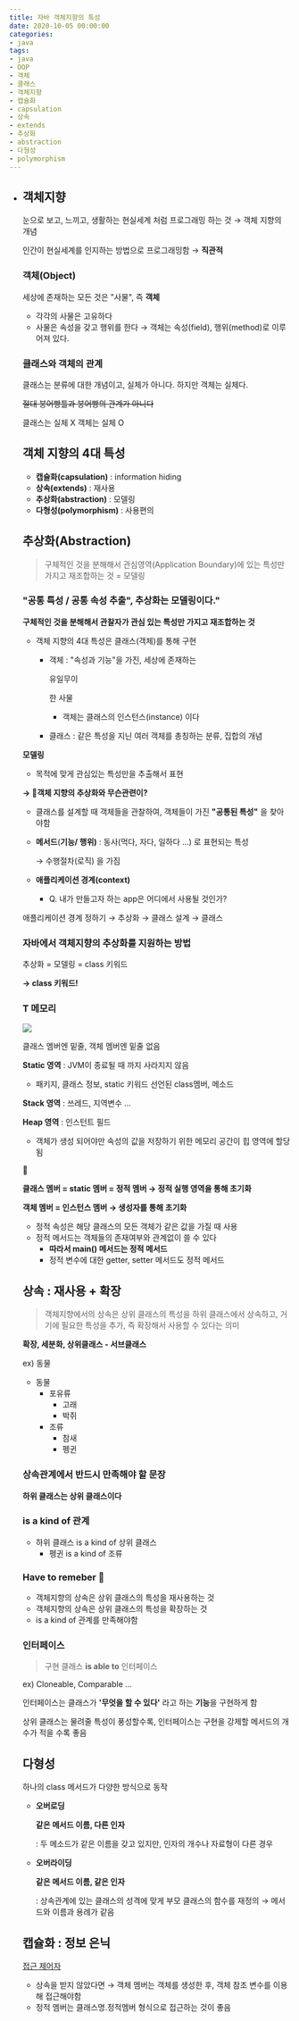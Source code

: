 ```yaml
---
title: 자바 객체지향의 특성
date: 2020-10-05 00:00:00
categories:
- java
tags:
- java
- OOP
- 객체
- 클래스
- 객체지향
- 캡슐화
- capsulation
- 상속
- extends
- 추상화
- abstraction
- 다형성
- polymorphism
---
```




- ## 객체지향

  눈으로 보고, 느끼고, 생활하는 현실세계 처럼 프로그래밍 하는 것 → 객체 지향의 개념

  인간이 현실세계를 인지하는 방법으로 프로그래밍함 → **직관적**

  ### 객체(Object)

  세상에 존재하는 모든 것은 "사물", 즉 **객체**

  - 각각의 사물은 고유하다
  - 사물은 속성을 갖고 행위를 한다 → 객체는 속성(field), 행위(method)로 이루어져 있다.

  ### 클래스와 객체의 관계

  클래스는 분류에 대한 개념이고, 실체가 아니다. 하지만 객체는 실체다.

  ~~절대 붕어빵틀과 붕어빵의 관계가 아니다~~

  클래스는 실체 X 객체는 실체 O

  ## 객체 지향의 4대 특성

  - **캡슐화(capsulation)** : information hiding
  - **상속(extends)** : 재사용
  - **추상화(abstraction)** : 모델링
  - **다형성(polymorphism)** : 사용편의


  ## 추상화(Abstraction)

  > 구체적인 것을 분해해서 관심영역(Application Boundary)에 있는 특성만 가지고 재조합하는 것 = 모델링

  ### "공통 특성 / 공통 속성 추출", 추상화는 모델링이다."

  **구체적인 것을 분해해서 관찰자가 관심 있는 특성만 가지고 재조합하는 것**

  - 객체 지향의 4대 특성은 클래스(객체)를 통해 구현

    - 객체 : "속성과 기능"을 가진, 세상에 존재하는 

      유일무이

      한 사물

      - 객체는 클래스의 인스턴스(instance) 이다

    - 클래스 : 같은 특성을 지닌 여러 객체를 총칭하는 분류, 집합의 개념

  **모델링**

  - 목적에 맞게 관심있는 특성만을 추출해서 표현

  **→ 🤔객체 지향의 추상화와 무슨관련이?**

  - 클래스를 설계할 때 객체들을 관찰하여, 객체들이 가진 **"공통된 특성"** 을 찾아야함

  - **메서드**(**기능/ 행위)** : 동사(먹다, 자다, 일하다 ...) 로 표현되는 특성

    → 수행절차(로직) 을 가짐

  - **애플리케이션 경계(context)**

    - Q. 내가 만들고자 하는 app은 어디에서 사용될 것인가?

  애플리케이션 경계 정하기 → 추상화 → 클래스 설계 → 클래스

  ### 자바에서 객체지향의 추상화를 지원하는 방법

  추상화 = 모델링 = class 키워드

  **→ class 키워드!**

  ### T 메모리

  ![](https://img1.daumcdn.net/thumb/R1280x0/?scode=mtistory2&fname=https%3A%2F%2Fblog.kakaocdn.net%2Fdn%2Fb91UdO%2FbtqKdGLsl14%2Ft7WPeMOd1kr7yHhrl6MQGK%2Fimg.png)

  클래스 멤버엔 밑줄, 객체 멤버엔 밑줄 없음

  **Static 영역** : JVM이 종료될 때 까지 사라지지 않음

  - 패키지, 클래스 정보, static 키워드 선언된 class멤버, 메소드

  **Stack 영역** : 쓰레드, 지역변수 ...

  **Heap 영역** : 인스턴트 필드

  - 객체가 생성 되어야만 속성의 값을 저장하기 위한 메모리 공간이 힙 영역에 할당됨

  📌

  **클래스 멤버 = static 멤버 = 정적 멤버 → 정적 실행 영역을 통해 초기화**

  **객체 멤버 = 인스턴스 멤버 → 생성자를 통해 초기화**

  - 정적 속성은 해당 클래스의 모든 객체가 같은 값을 가질 때 사용
  - 정적 메서드는 객체들의 존재여부와 관계없이 쓸 수 있다
    - **따라서 main() 메서드는 정적 메서드**
    - 정적 변수에 대한 getter, setter 메서드도 정적 메서드


  ## 상속 : 재사용 + 확장

  > 객체지향에서의 상속은 상위 클래스의 특성을 하위 클래스에서 상속하고, 거기에 필요한 특성을 추가, 즉 확장해서 사용할 수 있다는 의미

  **확장, 세분화, 상위클래스 - 서브클래스**

  ex) 동물

  - 동물
    - 포유류
      - 고래
      - 박쥐
    - 조류
      - 참새
      - 펭귄

  ### 상속관계에서 반드시 만족해야 할 문장

  **하위 클래스는 상위 클래스이다**

  ### is a kind of 관계

  - 하위 클래스 is a kind of 상위 클래스
    - 펭귄 is a kind of 조류

  ### Have to remeber 👊

  - 객체지향의 상속은 상위 클래스의 특성을 재사용하는 것
  - 객체지향의 상속은 상위 클래스의 특성을 확장하는 것
  - is a kind of 관계를 만족해야함

  ### 인터페이스

  > 구현 클래스 **is able to** 인터페이스

  ex) Cloneable, Comparable ...

  인터페이스는 클래스가 **'무엇을 할 수 있다'** 라고 하는 **기능**을 구현하게 함

  상위 클래스는 물려줄 특성이 풍성할수록, 인터페이스는 구현을 강제할 메서드의 개수가 적을 수록 좋음


  ## 다형성

  하나의 class 메서드가 다양한 방식으로 동작

  - **오버로딩**

    **같은 메서드 이름, 다른 인자**

    :  두 메소드가 같은 이름을 갖고 있지만, 인자의 개수나 자료형이 다른 경우

  - **오버라이딩**

    **같은 메서드 이름, 같은 인자**

    :  상속관계에 있는 클래스의 성격에 맞게 부모 클래스의 함수를 재정의 → 메서드와 이름과 용례가 같음


  ## 캡슐화 : 정보 은닉

  [접근 제어자](https://www.notion.so/1bc6af41a6e34899b3544a1ffcb1b615)

  - 상속을 받지 않았다면 → 객체 멤버는 객체를 생성한 후, 객체 참조 변수를 이용해 접근해야함
  - 정적 멤버는 클래스명.정적멤버 형식으로 접근하는 것이 좋음

